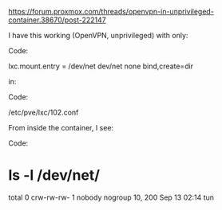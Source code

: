 https://forum.proxmox.com/threads/openvpn-in-unprivileged-container.38670/post-222147


I have this working (OpenVPN, unprivileged) with only:

Code:

lxc.mount.entry = /dev/net dev/net none bind,create=dir


in:

Code:

/etc/pve/lxc/102.conf


From inside the container, I see:

Code:

# ls -l /dev/net/
total 0
crw-rw-rw- 1 nobody nogroup 10, 200 Sep 13 02:14 tun


